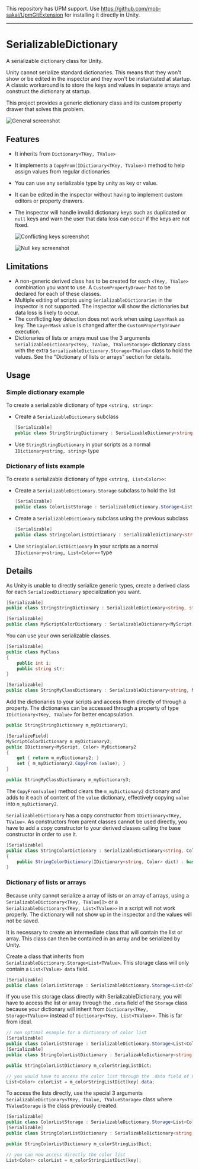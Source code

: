 This repository has UPM support. Use https://github.com/mob-sakai/UpmGitExtension for installing it directly in Unity.

----

# SerializableDictionary
A serializable dictionary class for Unity.

Unity cannot serialize standard dictionaries. This means that they won't show or be edited in the inspector
and they won't be instantiated at startup. A classic workaround is to store the keys and values in separate arrays
and construct the dictionary at startup.

This project provides a generic dictionary class and its custom property drawer that solves this problem.

![General screenshot](docs/SerializableDictionary_screenshot1.png)

## Features

- It inherits from `Dictionary<TKey, TValue>`
- It implements a `CopyFrom(IDictionary<TKey, TValue>)` method to help assign values from regular dictionaries
- You can use any serializable type by unity as key or value. 
- It can be edited in the inspector without having to implement custom editors or property drawers.
- The inspector will handle invalid dictionary keys such as duplicated or `null` keys and warn the user that data loss can occur if the keys are not fixed.
    
    ![Conflicting keys screenshot](docs/SerializableDictionary_screenshot2.png)

    ![Null key screenshot](docs/SerializableDictionary_screenshot3.png)


## Limitations
- A non-generic derived class has to be created for each `<TKey, TValue>` combination you want to use. A `CustomPropertyDrawer` has to be declared for each of these classes.
- Multiple editing of scripts using `SerializableDictionaries` in the inspector is not supported. The inspector will show the dictionaries but data loss is likely to occur.
- The conflicting key detection does not work when using `LayerMask` as key. The `LayerMask` value is changed after the `CustomPropertyDrawer` execution.
- Dictionaries of lists or arrays must use the 3 arguments `SerializableDictionary<TKey, TValue, TValueStorage>` dictionary class with the extra `SerializableDictionary.Storage<TValue>` class to hold the values. See the "Dictionary of lists or arrays" section for details.


## Usage

### Simple dictionary example 

To create a serializable dictionary of type `<string, string>`:
-  Create a `SerializableDictionary` subclass
    ```csharp
    [Serializable]
    public class StringStringDictionary : SerializableDictionary<string, string> {}
    ```
- Use `StringStringDictionary` in your scripts as a normal `IDictionary<string, string>` type


### Dictionary of lists example 

To create a serializable dictionary of type `<string, List<Color>>`:
- Create a `SerializableDictionary.Storage` subclass to hold the list
    ```csharp
    [Serializable]
    public class ColorListStorage : SerializableDictionary.Storage<List<Color>> {}
    ```

-  Create a `SerializableDictionary` subclass using the previous subclass
    ```csharp
    [Serializable]
    public class StringColorListDictionary : SerializableDictionary<string, List<Color>, ColorListStorage> {}
    ```
- Use `StringColorListDictionary` in your scripts as a normal `IDictionary<string, List<Color>>` type


## Details

As Unity is unable to directly serialize generic types, create a derived class for each `SerializedDictionary` specialization you want.
```csharp
[Serializable]
public class StringStringDictionary : SerializableDictionary<string, string> {}

[Serializable]
public class MyScriptColorDictionary : SerializableDictionary<MyScript, Color> {}
```

You can use your own serializable classes.
```csharp
[Serializable]
public class MyClass
{
    public int i;
    public string str;
}

[Serializable]
public class StringMyClassDictionary : SerializableDictionary<string, MyClass> {}
```


Add the dictionaries to your scripts and access them directly of through a property.
The dictionaries can be accessed through a property of type `IDictionary<TKey, TValue>` for better encapsulation.

```csharp
public StringStringDictionary m_myDictionary1;

[SerializeField]
MyScriptColorDictionary m_myDictionary2;
public IDictionary<MyScript, Color> MyDictionary2
{
    get { return m_myDictionary2; }
    set { m_myDictionary2.CopyFrom (value); }
}

public StringMyClassDictionary m_myDictionary3;
```

The `CopyFrom(value)` method clears the `m_myDictionary2` dictionary and adds to it each of content of the `value` dictionary,  effectively copying `value` into `m_myDictionary2`.

`SerializableDictionary` has a copy constructor from `IDictionary<TKey, TValue>`. As constructors from parent classes cannot be used directly, you have to add a copy constructor to your derived classes calling the base constructor in order to use it.

```csharp
[Serializable]
public class StringColorDictionary : SerializableDictionary<string, Color>
{
    public StringColorDictionary(IDictionary<string, Color> dict) : base(dict) {}
}
```

### Dictionary of lists or arrays

Because unity cannot serialize a array of lists or an array of arrays, using a `SerializableDictionary<TKey, TValue[]>` or a `SerializableDictionary<TKey, List<TValue>>` in a script will not work properly. The dictionary will not show up in the inspector and the values will not be saved.

It is necessary to create an intermediate class that will contain the list or array. This class can then be contained in an array and be serialized by Unity.

Create a class that inherits from `SerializableDictionary.Storage<List<TValue>`. This storage class will only contain a `List<TValue> data` field.

```csharp
[Serializable]
public class ColorListStorage : SerializableDictionary.Storage<List<Color>> {}
```

If you use this storage class directly with SerializableDictionary, you will have to access the list or array through the `.data` field of the `Storage` class because your dictionary will inherit from `Dictionary<TKey, Storage<TValue>>` instead of `Dictionary<TKey, List<TValue>>`. This is far from ideal.

```csharp
// non optimal example for a dictionary of color list
[Serializable]
public class ColorListStorage : SerializableDictionary.Storage<List<Color>> {}
[Serializable]
public class StringColorListDictionary : SerializableDictionary<string, ColorListStorage> {}

public StringColorListDictionary m_colorStringListDict;

// you would have to access the color list through the .data field of ColorListStorage
List<Color> colorList = m_colorStringListDict[key].data;
```

To access the lists directly, use the special 3 arguments `SerializableDictionary<TKey, TValue, TValueStorage>` class where `TValueStorage` is the class previously created.


```csharp
[Serializable]
public class ColorListStorage : SerializableDictionary.Storage<List<Color>> {}
[Serializable]
public class StringColorListDictionary : SerializableDictionary<string, List<Color>, ColorListStorage> {}

public StringColorListDictionary m_colorStringListDict;

// you can now access directly the color list
List<Color> colorList = m_colorStringListDict[key];
```
